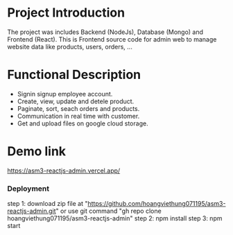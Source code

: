 # Project Introduction

The project was includes Backend (NodeJs), Database (Mongo) and Frontend (React).
This is Frontend source code for admin web to manage website data like products, users, orders, ...

# Functional Description

- Signin signup employee account.
- Create, view, update and detele product.
- Paginate, sort, seach orders and products.
- Communication in real time with customer.
- Get and upload files on google cloud storage.

# Demo link

https://asm3-reactjs-admin.vercel.app/

### Deployment

step 1: download zip file at "https://github.com/hoangviethung071195/asm3-reactjs-admin.git" or use git command "gh repo clone hoangviethung071195/asm3-reactjs-admin"
step 2: npm install
step 3: npm start
